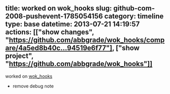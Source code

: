 title: worked on wok_hooks
slug: github-com-2008-pushevent-1785054156
category: timeline
type: base
datetime: 2013-07-21 14:19:57
actions: [["show changes", "https://github.com/abbgrade/wok_hooks/compare/4a5ed8b40c...94519e6f77"], ["show project", "https://github.com/abbgrade/wok_hooks"]]
---
worked on [wok_hooks](https://github.com/abbgrade/wok_hooks)

 - remove debug note
